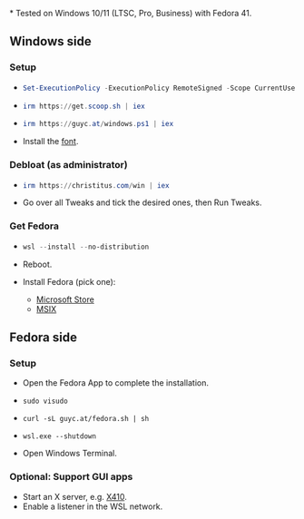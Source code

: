 \* Tested on Windows 10/11 (LTSC, Pro, Business) with Fedora 41.

## Windows side

### Setup

- ```powershell
  Set-ExecutionPolicy -ExecutionPolicy RemoteSigned -Scope CurrentUser
  ```

- ```powershell
  irm https://get.scoop.sh | iex
  ```

- ```powershell
  irm https://guyc.at/windows.ps1 | iex
  ```

- Install the [font](./Assets/JuliaMono/).

### Debloat (as administrator)

- ```powershell
  irm https://christitus.com/win | iex
  ```

- Go over all Tweaks and tick the desired ones, then Run Tweaks.

### Get Fedora

- ```powershell
  wsl --install --no-distribution
  ```

- Reboot.

- Install Fedora (pick one):
  - [Microsoft Store](https://apps.microsoft.com/detail/9npcp8drchsn)
  - [MSIX](https://github.com/VSWSL/Fedora-WSL/releases/tag/v41.0.1.0)

## Fedora side

### Setup

- Open the Fedora App to complete the installation.

- ```shell
  sudo visudo
  ```

- ```shell
  curl -sL guyc.at/fedora.sh | sh
  ```

- ```shell
  wsl.exe --shutdown
  ```

- Open Windows Terminal.

### Optional: Support GUI apps

- Start an X server, e.g. [X410](https://x410.dev/download/).
- Enable a listener in the WSL network.
